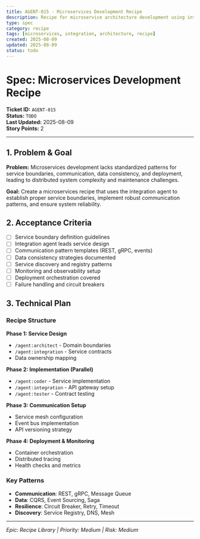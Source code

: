 ```yaml
---
title: AGENT-015 - Microservices Development Recipe
description: Recipe for microservice architecture development using integration agent
type: spec
category: recipe
tags: [microservices, integration, architecture, recipe]
created: 2025-08-09
updated: 2025-08-09
status: todo
---
```


# **Spec: Microservices Development Recipe**

**Ticket ID:** `AGENT-015`  
**Status:** `TODO`  
**Last Updated:** 2025-08-09  
**Story Points:** 2  

---

## **1. Problem & Goal**

**Problem:** Microservices development lacks standardized patterns for service boundaries, communication, data consistency, and deployment, leading to distributed system complexity and maintenance challenges.

**Goal:** Create a microservices recipe that uses the integration agent to establish proper service boundaries, implement robust communication patterns, and ensure system reliability.

## **2. Acceptance Criteria**

- [ ] Service boundary definition guidelines
- [ ] Integration agent leads service design
- [ ] Communication pattern templates (REST, gRPC, events)
- [ ] Data consistency strategies documented
- [ ] Service discovery and registry patterns
- [ ] Monitoring and observability setup
- [ ] Deployment orchestration covered
- [ ] Failure handling and circuit breakers

## **3. Technical Plan**

### **Recipe Structure**

**Phase 1: Service Design**
- `/agent:architect` - Domain boundaries
- `/agent:integration` - Service contracts
- Data ownership mapping

**Phase 2: Implementation (Parallel)**
- `/agent:coder` - Service implementation
- `/agent:integration` - API gateway setup
- `/agent:tester` - Contract testing

**Phase 3: Communication Setup**
- Service mesh configuration
- Event bus implementation
- API versioning strategy

**Phase 4: Deployment & Monitoring**
- Container orchestration
- Distributed tracing
- Health checks and metrics

### **Key Patterns**

- **Communication**: REST, gRPC, Message Queue
- **Data**: CQRS, Event Sourcing, Saga
- **Resilience**: Circuit Breaker, Retry, Timeout
- **Discovery**: Service Registry, DNS, Mesh

---

*Epic: Recipe Library | Priority: Medium | Risk: Medium*